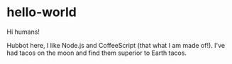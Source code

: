 # hello-world

Hi humans!

Hubbot here, I like Node.js and CoffeeScript (that what I am made of!). I've had tacos on the moon and find them superior to Earth tacos. 
